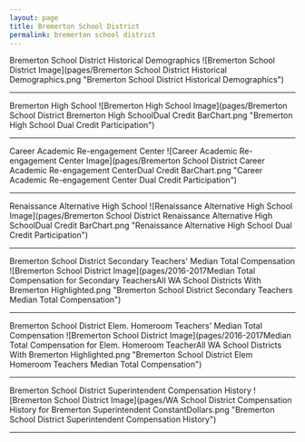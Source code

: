 ```yaml
---
layout: page
title: Bremerton School District
permalink: bremerton school district
---
```



Bremerton School District Historical Demographics
![Bremerton School District Image](pages/Bremerton School District Historical Demographics.png "Bremerton School District Historical Demographics")

___

Bremerton High School
![Bremerton High School Image](pages/Bremerton School District Bremerton High SchoolDual Credit BarChart.png "Bremerton High School Dual Credit Participation")

___

Career   Academic Re-engagement Center
![Career   Academic Re-engagement Center Image](pages/Bremerton School District Career   Academic Re-engagement CenterDual Credit BarChart.png "Career   Academic Re-engagement Center Dual Credit Participation")

___

Renaissance Alternative High School
![Renaissance Alternative High School Image](pages/Bremerton School District Renaissance Alternative High SchoolDual Credit BarChart.png "Renaissance Alternative High School Dual Credit Participation")

___

Bremerton School District Secondary Teachers' Median Total Compensation
![Bremerton School District Image](pages/2016-2017Median Total Compensation for Secondary TeachersAll WA School Districts With Bremerton Highlighted.png "Bremerton School District Secondary Teachers Median Total Compensation")

___

Bremerton School District Elem. Homeroom Teachers' Median Total Compensation
![Bremerton School District Image](pages/2016-2017Median Total Compensation for Elem. Homeroom TeacherAll WA School Districts With Bremerton Highlighted.png "Bremerton School District Elem Homeroom Teachers Median Total Compensation")

___

Bremerton School District Superintendent Compensation History
![Bremerton School District Image](pages/WA School District Compensation History for Bremerton Superintendent ConstantDollars.png "Bremerton School District Superintendent Compensation History")

___

